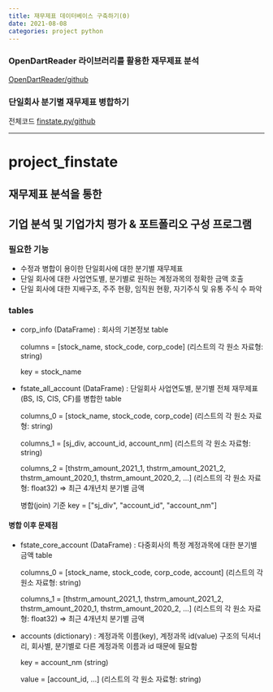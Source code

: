 ```yaml
---
title: 재무제표 데이터베이스 구축하기(0)
date: 2021-08-08
categories: project python 
---
```

### OpenDartReader 라이브러리를 활용한 재무제표 분석  
[OpenDartReader/github](https://github.com/FinanceData/OpenDartReader)  
  
### 단일회사 분기별 재무제표 병합하기 
전체코드 [finstate.py/github](https://github.com/yeonseo-Jung/project_finance/blob/aca4af282fedc2452e5f95f44f3d58ab07d4f09a/finstate.py)  
___

# project_finstate

## 재무제표 분석을 통한 
## 기업 분석 및 기업가치 평가 & 포트폴리오 구성 프로그램

### 필요한 기능

* 수정과 병합이 용이한 단일회사에 대한 분기별 재무제표
* 단일 회사에 대한 사업연도별, 분기별로 원하는 계정과목의 정확한 금액 호출
* 단일 회사에 대한 지배구조, 주주 현황, 임직원 현황,  자기주식 및 유통 주식 수 파악

### tables 
  
* corp_info (DataFrame) : 회사의 기본정보 table  

    columns = [stock_name, stock_code, corp_code] (리스트의 각 원소 자료형: string)

    key = stock_name

* fstate_all_account (DataFrame) : 단일회사 사업연도별, 분기별 전체 재무제표(BS, IS, CIS, CF)를 병합한 table  

    columns_0 = [stock_name, stock_code, corp_code] (리스트의 각 원소 자료형: string)

    columns_1 = [sj_div, account_id, account_nm] (리스트의 각 원소 자료형: string)

    columns_2 = [thstrm_amount_2021_1, thstrm_amount_2021_2, thstrm_amount_2020_1, thstrm_amount_2020_2, ...] (리스트의 각 원소 자료형: float32) ⇒ 최근 4개년치 분기별 금액

    병합(join) 기준 key = ["sj_div", "account_id", "account_nm"]

#### 병합 이후 문제점 
* fstate_core_account (DataFrame) : 다중회사의 특정 계정과목에 대한 분기별 금액 table  

    columns_0 = [stock_name, stock_code, corp_code, account] (리스트의 각 원소 자료형: string)

    columns_1 = [thstrm_amount_2021_1, thstrm_amount_2021_2, thstrm_amount_2020_1, thstrm_amount_2020_2, ...] (리스트의 각 원소 자료형: float32) ⇒ 최근 4개년치 분기별 금액  
      
* accounts (dictionary) : 계정과목 이름(key), 계정과목 id(value) 구조의 딕셔너리, 회사별, 분기별로 다른 계정과목 이름과 id 때문에 필요함  

    key = account_nm (string)  

    value = [account_id, ...] (리스트의 각 원소 자료형: string)
